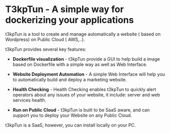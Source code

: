 <H1>T3kpTun - A simple way for dockerizing your applications</H1>

<p>t3kpTun is a tool to create and manage automatically a website ( based on Wordpress) on Public Cloud ( AWS,..).</p>

<p>t3kpTun provides several key features:</p>

<ul>
<li><p><strong>Dockerfile visualization</strong> - t3kpTun provide a GUI to help build a image based on Dockerfile with a simple way as well as Web Interface.</p></li>
<li><p><strong>Website Deployment Automation</strong> - A simple Web Interface will help you to automatically build and deploy a marketing website.</p></li>
<li><p><strong>Health Checking</strong> - Health Checking enables t3kpTun to quickly alert
operators about any issues of your website, it include: server and web services health.</p></li>
<li><p><strong>Run on Public Cloud</strong> - t3kpTun is built to be SaaS aware, and can
support you to deploy your Website on any Public Cloud.</p></li>
</ul>

<p>t3kpTun is a SaaS, however, you can install locally on your PC.</p>
